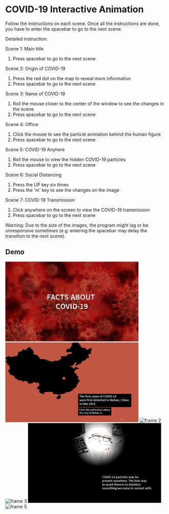 # COVID-19 Interactive Animation
Follow the instructions on each scene. Once all the instructions are done, you have to enter the spacebar to go to the next scene.

Detailed instruction:

Scene 1: Main title
1. Press spacebar to go to the next scene

Scene 2: Origin of COVID-19
1. Press the red dot on the map to reveal more information
2. Press spacebar to go to the next scene

Scene 3: Name of COVID-19
1. Roll the mouse closer to the center of the window to see the changes in the scene
2. Press spacebar to go to the next scene

Scene 4: Office
1. Click the mouse to see the particle animation behind the human figure
2. Press spacebar to go to the next scene

Scene 5: COVID-19 Anyhere
1. Roll the mouse to view the hidden COVID-19 particles
2. Press spacebar to go to the next scene

Scene 6: Social Distancing
1. Press the UP key six times
2. Press the 'm' key to see the changes on the image

Scene 7: COVID-19 Transmission
1. Click anywhere on the screen to view the COVID-19 transmission
2. Press spacebar to go to the next scene

Warning:
Due to the size of the images, the program might lag or be unresponsive sometimes 
(e.g. entering the spacebar may delay the transition to the next scene).

## Demo

<div>
    <img src="./screenshots/frame-0.png" height="250" alt="frame 0">
    <img src="./screenshots/frame-1.gif" height="250" alt="frame 1">
    <img src="./screenshots/frame-2.gif" height="250" alt="frame 2">
    <img src="./screenshots/frame-3.gif" height="250" alt="frame 3">
    <img src="./screenshots/frame-4.gif" height="250" alt="frame 4">
    <img src="./screenshots/frame-5.gif" height="250" alt="frame 5">
</div>
